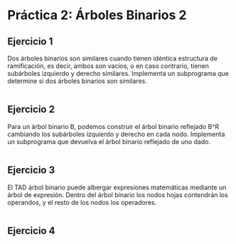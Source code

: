 # Práctica 2: Árboles Binarios 2

## Ejercicio 1

Dos árboles binarios son similares cuando tienen idéntica estructura de ramificación,
es decir, ambos son vacíos, o en caso contrario, tienen subárboles izquierdo y derecho
similares. Implementa un subprograma que determine si dos árboles binarios son similares.

```cpp

```

## Ejercicio 2

Para un árbol binario B, podemos construir el árbol binario reflejado B^R cambiando los
subárboles izquierdo y derecho en cada nodo. Implementa un subprograma que devuelva
el árbol binario reflejado de uno dado.

```cpp

```

## Ejercicio 3

El TAD árbol binario puede albergar expresiones matemáticas mediante un árbol de
expresión. Dentro del árbol binario los nodos hojas contendrán los operandos, y el resto de los nodos los operadores.

```cpp

```

## Ejercicio 4

```cpp

```
